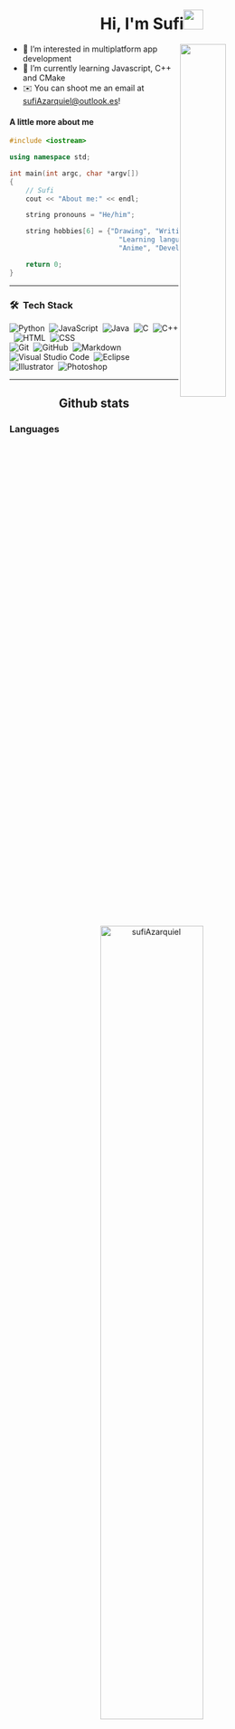 <h1 align="center">Hi, I'm Sufi<img src="https://media.giphy.com/media/hvRJCLFzcasrR4ia7z/giphy.gif" width="35"></h1>
<img align="right" src="https://media.giphy.com/media/M9gbBd9nbDrOTu1Mqx/giphy.gif" width="40%">

- 👀 I’m interested in multiplatform app development
- 🌱 I’m currently learning Javascript, C++ and CMake
- ✉️ You can shoot me an email at sufiAzarquiel@outlook.es!

#### A little more about me

```cpp
#include <iostream>

using namespace std;

int main(int argc, char *argv[])
{
    // Sufi
    cout << "About me:" << endl;

    string pronouns = "He/him";

    string hobbies[6] = {"Drawing", "Writing poetry",
                           "Learning languages (Japanese, German, etc)",
                           "Anime", "Developing JS games"};

    return 0;
}
```

---

### 🛠 &nbsp;Tech Stack

![Python](https://img.shields.io/badge/-Python-05122A?style=flat&logo=python)&nbsp;
![JavaScript](https://img.shields.io/badge/-JavaScript-05122A?style=flat&logo=javascript)&nbsp;
![Java](https://img.shields.io/badge/-Java-05122A?style=flat&logo=Java&logoColor=FFA518)&nbsp;
![C](https://img.shields.io/badge/-C-05122A?style=flat&logo=C&logoColor=A8B9CC)&nbsp;
![C++](https://img.shields.io/badge/-C++-05122A?style=flat&logo=C%2B%2B&logoColor=00599C)&nbsp;
![HTML](https://img.shields.io/badge/-HTML-05122A?style=flat&logo=HTML5)&nbsp;
![CSS](https://img.shields.io/badge/-CSS-05122A?style=flat&logo=CSS3&logoColor=1572B6)\
![Git](https://img.shields.io/badge/-Git-05122A?style=flat&logo=git)&nbsp;
![GitHub](https://img.shields.io/badge/-GitHub-05122A?style=flat&logo=github)&nbsp;
![Markdown](https://img.shields.io/badge/-Markdown-05122A?style=flat&logo=markdown)\
![Visual Studio Code](https://img.shields.io/badge/-Visual%20Studio%20Code-05122A?style=flat&logo=visual-studio-code&logoColor=007ACC)&nbsp;
![Eclipse](https://img.shields.io/badge/-Eclipse-05122A?style=flat&logo=eclipse-ide&logoColor=2C2255)\
![Illustrator](https://img.shields.io/badge/-Illustrator-05122A?style=flat&logo=adobe-illustrator)&nbsp;
![Photoshop](https://img.shields.io/badge/-Photoshop-05122A?style=flat&logo=adobe-photoshop)&nbsp;

---

<h2 align="center"> Github stats </h2>

<h3>Languages</h3>

<p align="center">
  <a href="https://github.com/sufiAzarquiel/">
    <img
      width="60%"
      src="https://github-readme-stats.vercel.app/api/top-langs?username=sufiAzarquiel&show_icons=true&locale=en&layout=compact&theme=radical&hide_border=true"
      alt="sufiAzarquiel"
    />
  </a>
</p>

<h3>Stats</h3>

<p align="center">
  <a href="https://github.com/sufiAzarquiel/">
    <img
      width="55%"
      src="https://github-readme-stats.vercel.app/api?username=sufiAzarquiel&show_icons=true&theme=radical&hide_border=true"
      alt="sufiAzarquiel"
    />
  </a>
  <a href="https://github.com/sufiAzarquiel/">
    <img
      width="55%"
      src="https://github-readme-streak-stats.herokuapp.com/?user=sufiAzarquiel&theme=radical&hide_border=true"
      alt="sufiAzarquiel"
    />
  </a>
</p>

* Last Edited on: 7/11/2022
